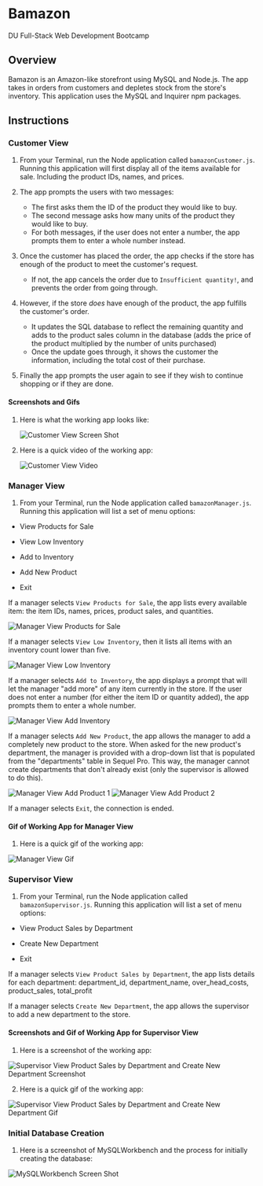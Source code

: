 # Bamazon
DU Full-Stack Web Development Bootcamp

## Overview

Bamazon is an Amazon-like storefront using MySQL and Node.js. The app takes in orders from customers and depletes stock from the store's inventory.  This application uses the MySQL and Inquirer npm packages.

## Instructions

### Customer View

1. From your Terminal, run the Node application called `bamazonCustomer.js`. Running this application will first display all of the items available for sale. Including the product IDs, names, and prices.

2. The app prompts the users with two messages:

    * The first asks them the ID of the product they would like to buy.
    * The second message asks how many units of the product they would like to buy.
    * For both messages, if the user does not enter a number, the app prompts them to enter a whole number instead.

3. Once the customer has placed the order, the app checks if the store has enough of the product to meet the customer's request.

    * If not, the app cancels the order due to  `Insufficient quantity!`, and prevents the order from going through.

4. However, if the store _does_ have enough of the product, the app fulfills the customer's order.
    * It updates the SQL database to reflect the remaining quantity and adds to the product sales column in the database (adds the price of the product multiplied by the number of units purchased)
    * Once the update goes through, it shows the customer the information, including the total cost of their purchase.
    
5. Finally the app prompts the user again to see if they wish to continue shopping or if they are done.


#### Screenshots and Gifs

1. Here is what the working app looks like:

    ![Customer View Screen Shot](/images/screenshot1.png)
    
2. Here is a quick video of the working app:

    ![Customer View Video](/images/bamazonCustomer.gif)



### Manager View

1. From your Terminal, run the Node application called `bamazonManager.js`. Running this application will list a set of menu options:

* View Products for Sale

* View Low Inventory

* Add to Inventory

* Add New Product

* Exit

If a manager selects `View Products for Sale`, the app lists every available item: the item IDs, names, prices, product sales, and quantities.

![Manager View Products for Sale](/images/screenshot2.png)

If a manager selects `View Low Inventory`, then it lists all items with an inventory count lower than five.

![Manager View Low Inventory](/images/screenshot3.png)

If a manager selects `Add to Inventory`, the app displays a prompt that will let the manager "add more" of any item currently in the store. If the user does not enter a number (for either the item ID or quantity added), the app prompts them to enter a whole number.

![Manager View Add Inventory](/images/screenshot4.png)

If a manager selects `Add New Product`, the app allows the manager to add a completely new product to the store. When asked for the new product's department, the manager is provided with a drop-down list that is populated from the "departments" table in Sequel Pro. This way, the manager cannot create departments that don't already exist (only the supervisor is allowed to do this).

![Manager View Add Product 1](/images/screenshot5.png)
![Manager View Add Product 2](/images/screenshot6.png)

If a manager selects `Exit`, the connection is ended.

#### Gif of Working App for Manager View

1. Here is a quick gif of the working app:

![Manager View Gif](/images/bamazonManager.gif)

### Supervisor View

1. From your Terminal, run the Node application called `bamazonSupervisor.js`. Running this application will list a set of menu options:

* View Product Sales by Department

* Create New Department

* Exit

If a manager selects `View Product Sales by Department`, the app lists details for each department: department_id, department_name, over_head_costs, product_sales, total_profit

If a manager selects `Create New Department`, the app allows the supervisor to add a new department to the store.

#### Screenshots and Gif of Working App for Supervisor View

1. Here is a screenshot of the working app:

![Supervisor View Product Sales by Department and Create New Department Screenshot](/images/screenshot7.png)

2. Here is a quick gif of the working app:

![Supervisor View Product Sales by Department and Create New Department Gif](/images/bamazonSupervisor.gif)

### Initial Database Creation

1. Here is a screenshot of MySQLWorkbench and the process for initially creating the database:

![MySQLWorkbench Screen Shot](/images/mysql.png)